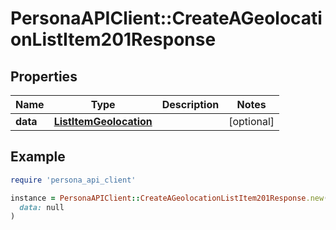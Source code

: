# PersonaAPIClient::CreateAGeolocationListItem201Response

## Properties

| Name | Type | Description | Notes |
| ---- | ---- | ----------- | ----- |
| **data** | [**ListItemGeolocation**](ListItemGeolocation.md) |  | [optional] |

## Example

```ruby
require 'persona_api_client'

instance = PersonaAPIClient::CreateAGeolocationListItem201Response.new(
  data: null
)
```

